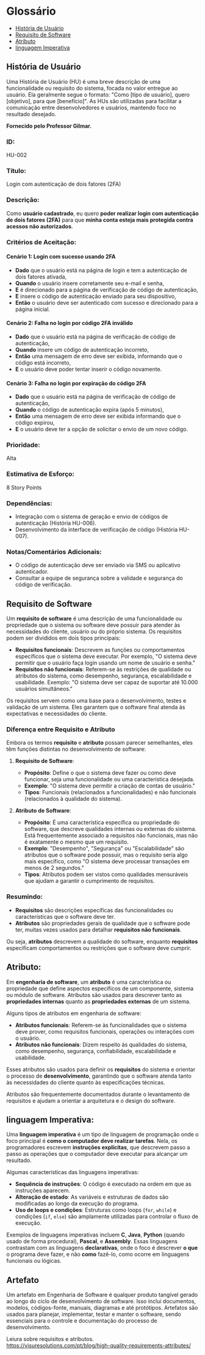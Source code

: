 # Glossário 

- [História de Usuário](#história-de-usuário)
- [Requisito de Software](#requisito-de-software)
- [Atributo](#atributo)
- [linguagem Imperativa](#linguagem-imperativa)

## **História de Usuário**

Uma História de Usuário (HU) é uma breve descrição de uma funcionalidade ou requisito do sistema, focada no valor entregue ao usuário. Ela geralmente segue o formato: "Como [tipo de usuário], quero [objetivo], para que [benefício]". As HUs são utilizadas para facilitar a comunicação entre desenvolvedores e usuários, mantendo foco no resultado desejado.

**Fornecido pelo Professor Gilmar.**
### **ID:**  
HU-002

### **Título:**  
Login com autenticação de dois fatores (2FA)

### **Descrição:**  
Como **usuário cadastrado**, eu quero **poder realizar login com autenticação de dois fatores (2FA)** para que **minha conta esteja mais protegida contra acessos não autorizados**.

### **Critérios de Aceitação:**

#### Cenário 1: Login com sucesso usando 2FA
- **Dado** que o usuário está na página de login e tem a autenticação de dois fatores ativada,
- **Quando** o usuário insere corretamente seu e-mail e senha,
- **E** é direcionado para a página de verificação de código de autenticação,
- **E** insere o código de autenticação enviado para seu dispositivo,
- **Então** o usuário deve ser autenticado com sucesso e direcionado para a página inicial.

#### Cenário 2: Falha no login por código 2FA inválido
- **Dado** que o usuário está na página de verificação de código de autenticação,
- **Quando** insere um código de autenticação incorreto,
- **Então** uma mensagem de erro deve ser exibida, informando que o código está incorreto,
- **E** o usuário deve poder tentar inserir o código novamente.

#### Cenário 3: Falha no login por expiração do código 2FA
- **Dado** que o usuário está na página de verificação de código de autenticação,
- **Quando** o código de autenticação expira (após 5 minutos),
- **Então** uma mensagem de erro deve ser exibida informando que o código expirou,
- **E** o usuário deve ter a opção de solicitar o envio de um novo código.

### **Prioridade:**  
Alta

### **Estimativa de Esforço:**  
8 Story Points

### **Dependências:**  
- Integração com o sistema de geração e envio de códigos de autenticação (História HU-006).
- Desenvolvimento da interface de verificação de código (História HU-007).

### **Notas/Comentários Adicionais:**
- O código de autenticação deve ser enviado via SMS ou aplicativo autenticador.
- Consultar a equipe de segurança sobre a validade e segurança do código de verificação.

## **Requisito de Software**

Um **requisito de software** é uma descrição de uma funcionalidade ou propriedade que o sistema ou software deve possuir para atender às necessidades do cliente, usuário ou do próprio sistema. Os requisitos podem ser divididos em dois tipos principais:

- **Requisitos funcionais**: Descrevem as funções ou comportamentos específicos que o sistema deve executar. Por exemplo, "O sistema deve permitir que o usuário faça login usando um nome de usuário e senha."
- **Requisitos não funcionais**: Referem-se às restrições de qualidade ou atributos do sistema, como desempenho, segurança, escalabilidade e usabilidade. Exemplo: "O sistema deve ser capaz de suportar até 10.000 usuários simultâneos."

Os requisitos servem como uma base para o desenvolvimento, testes e validação de um sistema. Eles garantem que o software final atenda às expectativas e necessidades do cliente.

### Diferença entre **Requisito** e **Atributo**

Embora os termos **requisito** e **atributo** possam parecer semelhantes, eles têm funções distintas no desenvolvimento de software:

1. **Requisito de Software**:
   - **Propósito**: Define o que o sistema deve fazer ou como deve funcionar, seja uma funcionalidade ou uma característica desejada.
   - **Exemplo**: "O sistema deve permitir a criação de contas de usuário."
   - **Tipos**: Funcionais (relacionados a funcionalidades) e não funcionais (relacionados à qualidade do sistema).
   
2. **Atributo de Software**:
   - **Propósito**: É uma característica específica ou propriedade do software, que descreve qualidades internas ou externas do sistema. Está frequentemente associado a requisitos não funcionais, mas não é exatamente o mesmo que um requisito.
   - **Exemplo**: "Desempenho", "Segurança" ou "Escalabilidade" são atributos que o software pode possuir, mas o requisito seria algo mais específico, como "O sistema deve processar transações em menos de 2 segundos."
   - **Tipos**: Atributos podem ser vistos como qualidades mensuráveis que ajudam a garantir o cumprimento de requisitos.

### Resumindo:

- **Requisitos** são descrições específicas das funcionalidades ou características que o software deve ter.
- **Atributos** são propriedades gerais de qualidade que o software pode ter, muitas vezes usados para detalhar **requisitos não funcionais**.

Ou seja, **atributos** descrevem a qualidade do software, enquanto **requisitos** especificam comportamentos ou restrições que o software deve cumprir.

## **Atributo:**   

Em **engenharia de software**, um **atributo** é uma característica ou propriedade que define aspectos específicos de um componente, sistema ou módulo de software. Atributos são usados para descrever tanto as **propriedades internas** quanto as **propriedades externas** de um sistema.

Alguns tipos de atributos em engenharia de software:

- **Atributos funcionais**: Referem-se às funcionalidades que o sistema deve prover, como requisitos funcionais, operações ou interações com o usuário.
- **Atributos não funcionais**: Dizem respeito às qualidades do sistema, como desempenho, segurança, confiabilidade, escalabilidade e usabilidade.

Esses atributos são usados para definir os **requisitos** do sistema e orientar o processo de **desenvolvimento**, garantindo que o software atenda tanto às necessidades do cliente quanto às especificações técnicas.

Atributos são frequentemente documentados durante o levantamento de requisitos e ajudam a orientar a arquitetura e o design do software.

## **linguagem Imperativa:**  

Uma **linguagem imperativa** é um tipo de linguagem de programação onde o foco principal é **como o computador deve realizar tarefas**. Nela, os programadores escrevem **instruções explícitas**, que descrevem passo a passo as operações que o computador deve executar para alcançar um resultado.

Algumas características das linguagens imperativas:

- **Sequência de instruções**: O código é executado na ordem em que as instruções aparecem.
- **Alteração de estado**: As variáveis e estruturas de dados são modificadas ao longo da execução do programa.
- **Uso de loops e condições**: Estruturas como loops (`for`, `while`) e condições (`if`, `else`) são amplamente utilizadas para controlar o fluxo de execução.

Exemplos de linguagens imperativas incluem **C**, **Java**, **Python** (quando usado de forma procedural), **Pascal**, e **Assembly**. Essas linguagens contrastam com as linguagens **declarativas**, onde o foco é descrever **o que** o programa deve fazer, e não **como** fazê-lo, como ocorre em linguagens funcionais ou lógicas.

## Artefato

Um artefato em Engenharia de Software é qualquer produto tangível gerado ao longo do ciclo de desenvolvimento de software. Isso inclui documentos, modelos, códigos-fonte, manuais, diagramas e até protótipos. Artefatos são usados para planejar, implementar, testar e manter o software, sendo essenciais para o controle e documentação do processo de desenvolvimento.


Leiura sobre requisitos e atributos.
https://visuresolutions.com/pt/blog/high-quality-requirements-attributes/